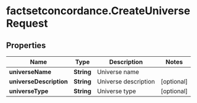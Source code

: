 # factsetconcordance.CreateUniverseRequest

## Properties

Name | Type | Description | Notes
------------ | ------------- | ------------- | -------------
**universeName** | **String** | Universe name | 
**universeDescription** | **String** | Universe description | [optional] 
**universeType** | **String** | Universe type | [optional] 


